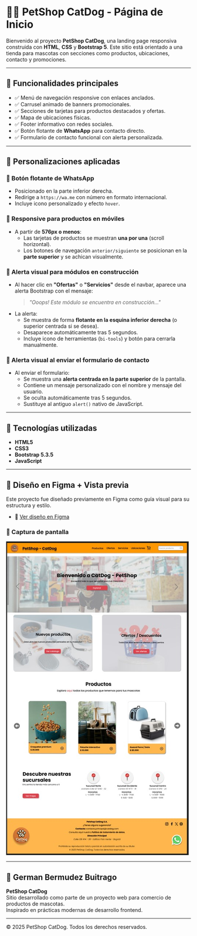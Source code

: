 # 🐶🐱 PetShop CatDog - Página de Inicio

Bienvenido al proyecto **PetShop CatDog**, una landing page responsiva construida con **HTML**, **CSS** y **Bootstrap 5**. Este sitio está orientado a una tienda para mascotas con secciones como productos, ubicaciones, contacto y promociones.

---

## 🚀 Funcionalidades principales

- ✅ Menú de navegación responsive con enlaces anclados.
- ✅ Carrusel animado de banners promocionales.
- ✅ Secciones de tarjetas para productos destacados y ofertas.
- ✅ Mapa de ubicaciones físicas.
- ✅ Footer informativo con redes sociales.
- ✅ Botón flotante de **WhatsApp** para contacto directo.
- ✅ Formulario de contacto funcional con alerta personalizada.

---

## 🎨 Personalizaciones aplicadas

### 🔘 Botón flotante de WhatsApp

- Posicionado en la parte inferior derecha.
- Redirige a `https://wa.me` con número en formato internacional.
- Incluye icono personalizado y efecto `hover`.

### 📱 Responsive para productos en móviles

- A partir de **576px o menos**:
  - Las tarjetas de productos se muestran **una por una** (scroll horizontal).
  - Los botones de navegación `anterior/siguiente` se posicionan en la **parte superior** y se achican visualmente.

### 🚧 Alerta visual para módulos en construcción

- Al hacer clic en **"Ofertas"** o **"Servicios"** desde el navbar, aparece una alerta Bootstrap con el mensaje:
  > *"Ooops! Este módulo se encuentra en construcción..."*
- La alerta:
  - Se muestra de forma **flotante en la esquina inferior derecha** (o superior centrada si se desea).
  - Desaparece automáticamente tras 5 segundos.
  - Incluye icono de herramientas (`bi-tools`) y botón para cerrarla manualmente.

### 📨 Alerta visual al enviar el formulario de contacto

- Al enviar el formulario:
  - Se muestra una **alerta centrada en la parte superior** de la pantalla.
  - Contiene un mensaje personalizado con el nombre y mensaje del usuario.
  - Se oculta automáticamente tras 5 segundos.
  - Sustituye al antiguo `alert()` nativo de JavaScript.
  
---

## 📌 Tecnologías utilizadas

- **HTML5**
- **CSS3**
- **Bootstrap 5.3.5**
- **JavaScript**


---

## 🎨 Diseño en Figma + Vista previa

Este proyecto fue diseñado previamente en Figma como guía visual para su estructura y estilo.

- 🔗 [Ver diseño en Figma](https://www.figma.com/design/phv1oIggQi2kh9tpQJFRbM/Landingpage-PetShop?node-id=0-1&t=77u1tyW7SXDbxokC-1)

### 📸 Captura de pantalla

![Vista previa del sitio](./assets/images/captura-catdog.jpg)

---

## 👤 German Bermudez Buitrago

**PetShop CatDog**  
Sitio desarrollado como parte de un proyecto web para comercio de productos de mascotas.  
Inspirado en prácticas modernas de desarrollo frontend.

---
© 2025 PetShop CatDog. Todos los derechos reservados.